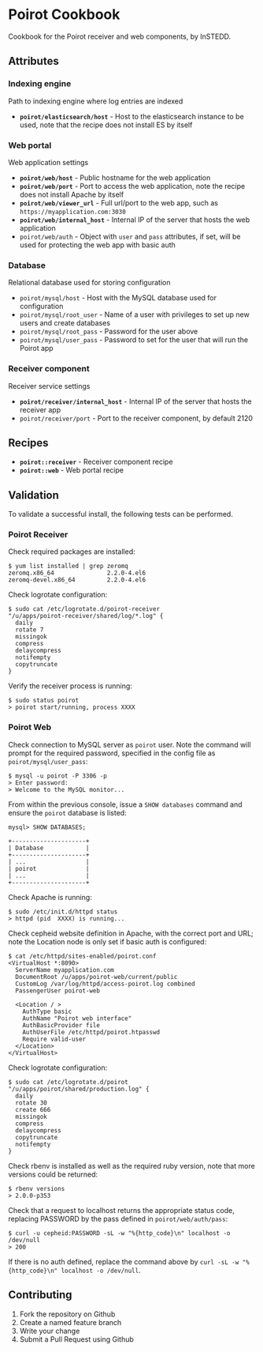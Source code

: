 # Poirot Cookbook

Cookbook for the Poirot receiver and web components, by InSTEDD.

## Attributes

### Indexing engine

Path to indexing engine where log entries are indexed

* __`poirot/elasticsearch/host`__ - Host to the elasticsearch instance to be used, note that the recipe does not install ES by itself

### Web portal

Web application settings

* __`poirot/web/host`__ - Public hostname for the web application
* __`poirot/web/port`__ - Port to access the web application, note the recipe does not install Apache by itself
* __`poirot/web/viewer_url`__ - Full url/port to the web app, such as `https://myapplication.com:3030`
* __`poirot/web/internal_host`__ - Internal IP of the server that hosts the web application
* `poirot/web/auth` - Object with `user` and `pass` attributes, if set, will be used for protecting the web app with basic auth

### Database

Relational database used for storing configuration

* `poirot/mysql/host` - Host with the MySQL database used for configuration
* `poirot/mysql/root_user` - Name of a user with privileges to set up new users and create databases
* `poirot/mysql/root_pass` - Password for the user above
* `poirot/mysql/user_pass` - Password to set for the user that will run the Poirot app

### Receiver component

Receiver service settings

* __`poirot/receiver/internal_host`__ - Internal IP of the server that hosts the receiver app
* `poirot/receiver/port` - Port to the receiver component, by default 2120

## Recipes

* __`poirot::receiver`__ - Receiver component recipe
* __`poirot::web`__ - Web portal recipe

## Validation

To validate a successful install, the following tests can be performed.

### Poirot Receiver

Check required packages are installed:

    $ yum list installed | grep zeromq
    zeromq.x86_64               2.2.0-4.el6
    zeromq-devel.x86_64         2.2.0-4.el6

Check logrotate configuration:

    $ sudo cat /etc/logrotate.d/poirot-receiver
    "/u/apps/poirot-receiver/shared/log/*.log" {
      daily
      rotate 7
      missingok
      compress
      delaycompress
      notifempty
      copytruncate
    }

Verify the receiver process is running:

    $ sudo status poirot
    > poirot start/running, process XXXX

### Poirot Web

Check connection to MySQL server as `poirot` user. Note the command will prompt for the required password, specified in the config file as `poirot/mysql/user_pass`:

    $ mysql -u poirot -P 3306 -p
    > Enter password:
    > Welcome to the MySQL monitor...

From within the previous console, issue a `SHOW databases` command and ensure the `poirot` database is listed:

    mysql> SHOW DATABASES;

    +---------------------+
    | Database            |
    +---------------------+
    | ...                 |
    | poirot              |
    | ...                 |
    +---------------------+

Check Apache is running:

    $ sudo /etc/init.d/httpd status
    > httpd (pid  XXXX) is running...

Check cepheid website definition in Apache, with the correct port and URL; note the Location node is only set if basic auth is configured:

    $ cat /etc/httpd/sites-enabled/poirot.conf
    <VirtualHost *:8090>
      ServerName myapplication.com
      DocumentRoot /u/apps/poirot-web/current/public
      CustomLog /var/log/httpd/access-poirot.log combined
      PassengerUser poirot-web

      <Location / >
        AuthType basic
        AuthName "Poirot web interface"
        AuthBasicProvider file
        AuthUserFile /etc/httpd/poirot.htpasswd
        Require valid-user
      </Location>
    </VirtualHost>

Check logrotate configuration:

    $ sudo cat /etc/logrotate.d/poirot
    "/u/apps/poirot/shared/production.log" {
      daily
      rotate 30
      create 666
      missingok
      compress
      delaycompress
      copytruncate
      notifempty
    }

Check rbenv is installed as well as the required ruby version, note that more versions could be returned:

    $ rbenv versions
    > 2.0.0-p353

Check that a request to localhost returns the appropriate status code, replacing PASSWORD by the pass defined in `poirot/web/auth/pass`:

    $ curl -u cepheid:PASSWORD -sL -w "%{http_code}\n" localhost -o /dev/null
    > 200

If there is no auth defined, replace the command above by `curl -sL -w "%{http_code}\n" localhost -o /dev/null`.

## Contributing

1. Fork the repository on Github
2. Create a named feature branch
3. Write your change
4. Submit a Pull Request using Github

